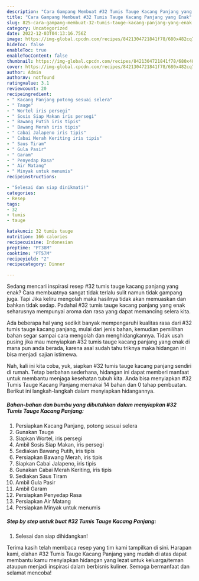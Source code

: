 ```yaml
---
description: "Cara Gampang Membuat #32 Tumis Tauge Kacang Panjang yang Enak"
title: "Cara Gampang Membuat #32 Tumis Tauge Kacang Panjang yang Enak"
slug: 825-cara-gampang-membuat-32-tumis-tauge-kacang-panjang-yang-enak
category: Uncategorized
date: 2022-12-03T04:13:16.756Z
image: https://img-global.cpcdn.com/recipes/8421304721841f78/680x482cq70/32-tumis-tauge-kacang-panjang-foto-resep-utama.jpg
hideToc: false
enableToc: true
enableTocContent: false
thumbnail: https://img-global.cpcdn.com/recipes/8421304721841f78/680x482cq70/32-tumis-tauge-kacang-panjang-foto-resep-utama.jpg
cover: https://img-global.cpcdn.com/recipes/8421304721841f78/680x482cq70/32-tumis-tauge-kacang-panjang-foto-resep-utama.jpg
author: Admin
authorAv: notfound
ratingvalue: 3.1
reviewcount: 20
recipeingredient:
- " Kacang Panjang potong sesuai selera"
- " Tauge"
- " Wortel iris persegi"
- " Sosis Siap Makan iris persegi"
- " Bawang Putih iris tipis"
- " Bawang Merah iris tipis"
- " Cabai Jalapeno iris tipis"
- " Cabai Merah Keriting iris tipis"
- " Saus Tiram"
- " Gula Pasir"
- " Garam"
- " Penyedap Rasa"
- " Air Matang"
- " Minyak untuk menumis"
recipeinstructions:

- "Selesai dan siap dinikmati!"
categories:
- Resep
tags:
- 32
- tumis
- tauge

katakunci: 32 tumis tauge 
nutrition: 166 calories
recipecuisine: Indonesian
preptime: "PT38M"
cooktime: "PT57M"
recipeyield: "2"
recipecategory: Dinner

---
```



Sedang mencari inspirasi resep #32 tumis tauge kacang panjang yang enak? Cara membuatnya sangat tidak terlalu sulit namun tidak gampang juga. Tapi Jika keliru mengolah maka hasilnya tidak akan memuaskan dan bahkan tidak sedap. Padahal #32 tumis tauge kacang panjang yang enak seharusnya mempunyai aroma dan rasa yang dapat memancing selera kita.




Ada beberapa hal yang sedikit banyak mempengaruhi kualitas rasa dari #32 tumis tauge kacang panjang, mulai dari jenis bahan, kemudian pemilihan bahan segar sampai cara mengolah dan menghidangkannya. Tidak usah pusing jika mau menyiapkan #32 tumis tauge kacang panjang yang enak di mana pun anda berada, karena asal sudah tahu triknya maka hidangan ini bisa menjadi sajian istimewa.


Nah, kali ini kita coba, yuk, siapkan #32 tumis tauge kacang panjang sendiri di rumah. Tetap berbahan sederhana, hidangan ini dapat memberi manfaat untuk membantu menjaga kesehatan tubuh kita. Anda bisa menyiapkan #32 Tumis Tauge Kacang Panjang memakai 14 bahan dan 0 tahap pembuatan. Berikut ini langkah-langkah dalam menyiapkan hidangannya.

<!--inarticleads1-->

##### Bahan-bahan dan bumbu yang dibutuhkan dalam menyiapkan #32 Tumis Tauge Kacang Panjang:

1. Persiapkan  Kacang Panjang, potong sesuai selera
1. Gunakan  Tauge
1. Siapkan  Wortel, iris persegi
1. Ambil  Sosis Siap Makan, iris persegi
1. Sediakan  Bawang Putih, iris tipis
1. Persiapkan  Bawang Merah, iris tipis
1. Siapkan  Cabai Jalapeno, iris tipis
1. Gunakan  Cabai Merah Keriting, iris tipis
1. Sediakan  Saus Tiram
1. Ambil  Gula Pasir
1. Ambil  Garam
1. Persiapkan  Penyedap Rasa
1. Persiapkan  Air Matang
1. Persiapkan  Minyak untuk menumis




<!--inarticleads2-->

##### Step by step untuk buat #32 Tumis Tauge Kacang Panjang:


1. Selesai dan siap dihidangkan!



Terima kasih telah membaca resep yang tim kami tampilkan di sini. Harapan kami, olahan #32 Tumis Tauge Kacang Panjang yang mudah di atas dapat membantu kamu menyiapkan hidangan yang lezat untuk keluarga/teman ataupun menjadi inspirasi dalam berbisnis kuliner. Semoga bermanfaat dan selamat mencoba!
